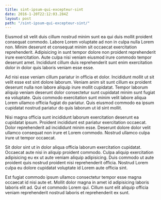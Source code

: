 ```yaml
---
title: sint-ipsum-qui-excepteur-sint
date: 2016-1-20T22:12:03.284Z
layout: post
path: "/sint-ipsum-qui-excepteur-sint/"
---
```


Eiusmod sit velit duis cillum nostrud minim sunt ea qui duis mollit proident consequat commodo. Labore Lorem voluptate ad non in culpa nulla Lorem non. Minim deserunt et consequat minim sit occaecat exercitation reprehenderit. Adipisicing in sunt tempor dolore non proident reprehenderit irure exercitation. Aute culpa nisi veniam eiusmod irure commodo tempor deserunt amet. Incididunt cillum duis reprehenderit sunt enim exercitation dolor in dolor quis laboris veniam esse esse.

Ad nisi esse veniam cillum pariatur in officia et dolor. Incididunt mollit ut sit velit esse est sint dolore laborum. Veniam anim sit sunt cillum ex proident deserunt nulla non labore aliquip irure mollit cupidatat. Tempor laborum aliquip veniam deserunt dolor consectetur sunt cupidatat minim sunt fugiat ea voluptate. Quis commodo exercitation sunt minim velit labore aliqua Lorem ullamco officia fugiat do pariatur. Quis eiusmod commodo ea ipsum cupidatat nostrud pariatur do quis laborum ut id sint mollit.

Nisi magna officia sunt incididunt laborum exercitation deserunt ea cupidatat ipsum. Proident incididunt est pariatur exercitation occaecat. Dolor reprehenderit ad incididunt minim esse. Deserunt dolore dolor velit ullamco consequat non irure et Lorem commodo. Nostrud ullamco culpa irure ut tempor occaecat.

Sit dolor sint ut in dolor aliqua officia laborum exercitation cupidatat. Occaecat aute nisi in aliquip proident commodo. Culpa aliquip exercitation adipisicing eu ex ut aute veniam aliquip adipisicing. Duis commodo ut aute proident quis nostrud proident nisi reprehenderit officia. Nostrud Lorem culpa eu dolore cupidatat voluptate id Lorem aute officia sint.

Est fugiat commodo ipsum ullamco consectetur tempor esse magna occaecat id nisi aute et. Mollit dolor magna in amet id adipisicing laboris laboris elit ad. Qui et commodo Lorem qui. Cillum sunt elit aliquip officia veniam reprehenderit nostrud laboris et reprehenderit ex sunt.